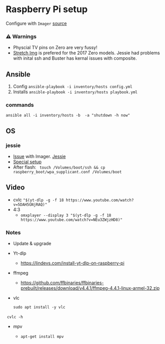 # Raspberry Pi setup

Configure with `Imager` [source](https://stackoverflow.com/questions/71804429/raspberry-pi-ssh-access-denied)

### :warning: Warnings

- Physcial TV pins on Zero are very fussy!
- [Stretch Img](http://debian.rutgers.edu/raspbian_images/raspberrypi/images/raspbian/2019-04-08-raspbian-stretch/) is prefered for the 2017 Zero models. Jessie had problems with inital ssh and Buster has kernal issues with composite.



## Ansible

1. Config `ansible-playbook -i inventory/hosts config.yml`
2. Installs `ansible-playbook -i inventory/hosts playbook.yml`

### commands

`ansible all -i inventory/hosts -b  -a "shutdown -h now"`

## OS

### jessie

- [Issue](https://raspberrypi.stackexchange.com/questions/111236/raspberry-pi-imager-says-input-file-is-not-a-valid-disk-image) with Imager. [Jessie](http://downloads.raspberrypi.org/raspbian/images/raspbian-2017-04-10/)
- [Special setup](https://www.losant.com/blog/getting-started-with-the-raspberry-pi-zero-w-without-a-monitor)
- After flash: ` touch /Volumes/boot/ssh && cp  raspberry_boot/wpa_supplicant.conf /Volumes/boot`

## Video

- cvlc  `"$(yt-dlp -g -f 18 https://www.youtube.com/watch?v=5DAH5GNjRAQ)"`
- 4:3
  - `omxplayer --display 3 "$(yt-dlp -g -f 18 https://www.youtube.com/watch?v=NEu3ZWjzHD8)"`

### Notes

- Update & upgrade

- Yt-dlp

  - https://lindevs.com/install-yt-dlp-on-raspberry-pi

- ffmpeg

  - https://github.com/ffbinaries/ffbinaries-prebuilt/releases/download/v4.4.1/ffmpeg-4.4.1-linux-armel-32.zip

- vlc

  ```
  sudo apt install -y vlc
  ```

​		`cvlc -h`

- mpv

  - ```
    apt-get install mpv
    ```